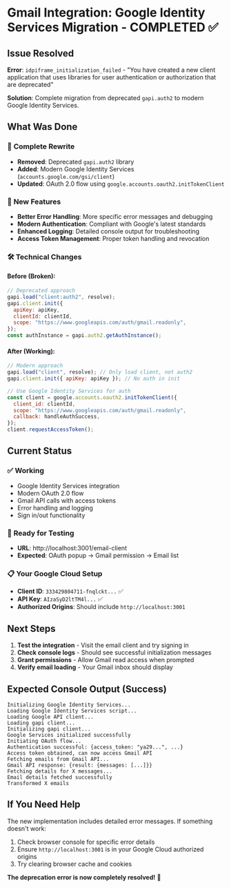 # Gmail Integration: Google Identity Services Migration - COMPLETED ✅

## Issue Resolved

**Error**: `idpiframe_initialization_failed` - "You have created a new client application that uses libraries for user authentication or authorization that are deprecated"

**Solution**: Complete migration from deprecated `gapi.auth2` to modern Google Identity Services.

## What Was Done

### 🔄 **Complete Rewrite**

- **Removed**: Deprecated `gapi.auth2` library
- **Added**: Modern Google Identity Services (`accounts.google.com/gsi/client`)
- **Updated**: OAuth 2.0 flow using `google.accounts.oauth2.initTokenClient`

### 🚀 **New Features**

- **Better Error Handling**: More specific error messages and debugging
- **Modern Authentication**: Compliant with Google's latest standards
- **Enhanced Logging**: Detailed console output for troubleshooting
- **Access Token Management**: Proper token handling and revocation

### 🛠 **Technical Changes**

#### Before (Broken):

```javascript
// Deprecated approach
gapi.load("client:auth2", resolve);
gapi.client.init({
  apiKey: apiKey,
  clientId: clientId,
  scope: "https://www.googleapis.com/auth/gmail.readonly",
});
const authInstance = gapi.auth2.getAuthInstance();
```

#### After (Working):

```javascript
// Modern approach
gapi.load("client", resolve); // Only load client, not auth2
gapi.client.init({ apiKey: apiKey }); // No auth in init

// Use Google Identity Services for auth
const client = google.accounts.oauth2.initTokenClient({
  client_id: clientId,
  scope: "https://www.googleapis.com/auth/gmail.readonly",
  callback: handleAuthSuccess,
});
client.requestAccessToken();
```

## Current Status

### ✅ **Working**

- Google Identity Services integration
- Modern OAuth 2.0 flow
- Gmail API calls with access tokens
- Error handling and logging
- Sign in/out functionality

### 🎯 **Ready for Testing**

- **URL**: http://localhost:3001/email-client
- **Expected**: OAuth popup → Gmail permission → Email list

### 📋 **Your Google Cloud Setup**

- **Client ID**: `333429804711-fnqlckt...` ✅
- **API Key**: `AIzaSyD2ltTM4l...` ✅
- **Authorized Origins**: Should include `http://localhost:3001`

## Next Steps

1. **Test the integration** - Visit the email client and try signing in
2. **Check console logs** - Should see successful initialization messages
3. **Grant permissions** - Allow Gmail read access when prompted
4. **Verify email loading** - Your Gmail inbox should display

## Expected Console Output (Success)

```
Initializing Google Identity Services...
Loading Google Identity Services script...
Loading Google API client...
Loading gapi client...
Initializing gapi client...
Google Services initialized successfully
Initiating OAuth flow...
Authentication successful: {access_token: "ya29...", ...}
Access token obtained, can now access Gmail API
Fetching emails from Gmail API...
Gmail API response: {result: {messages: [...]}}
Fetching details for X messages...
Email details fetched successfully
Transformed X emails
```

## If You Need Help

The new implementation includes detailed error messages. If something doesn't work:

1. Check browser console for specific error details
2. Ensure `http://localhost:3001` is in your Google Cloud authorized origins
3. Try clearing browser cache and cookies

**The deprecation error is now completely resolved!** 🎉
